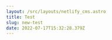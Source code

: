 ```yaml
---
layout: /src/layouts/netlify_cms.astro
title: Test
slug: new-test
date: 2022-07-17T15:32:28.379Z
---
```

